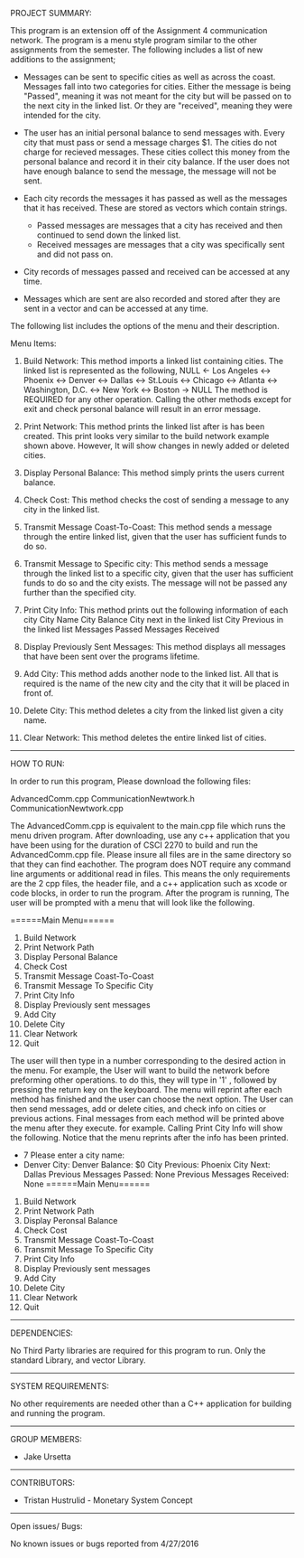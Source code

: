 PROJECT SUMMARY:

This program is an extension off of the Assignment 4 communication network. The program is a menu style program similar to the other assignments from the semester.
The following includes a list of new additions to the assignment;

* Messages can be sent to specific cities as well as across the coast. Messages fall into two categories for cities. Either the message is being "Passed", meaning it was not meant for the city but will be passed on to the next city in the linked list. Or they are "received", meaning they were intended for the city.

* The user has an initial personal balance to send messages with. Every city that must pass or send a message charges $1. The cities do not charge for recieved messages. These cities collect this money from the personal balance and record it in their city balance. If the user does not have enough balance to send the message, the message will not be sent.

* Each city records the messages it has passed as well as the messages that it has received. These are stored as vectors which contain strings.
	- Passed messages are messages that a city has received and then continued to send down the linked list.
	- Received messages are messages that a city was specifically sent and did not pass on.

* City records of messages passed and received can be accessed at any time.

* Messages which are sent are also recorded and stored after they are sent in a vector and can be accessed at any time.


The following list includes the options of the menu and their description.

Menu Items:

1.	Build Network: This method imports a linked list containing cities. The linked list is represented as the following,
		NULL <- Los Angeles <-> Phoenix <-> Denver <-> Dallas <-> St.Louis <-> Chicago <-> Atlanta <-> Washington, D.C. <-> New York <-> Boston -> NULL
	The method is REQUIRED for any other operation. Calling the other methods except for exit and check personal balance will result in an error message.

2.	Print Network: This method prints the linked list after is has been created. This print looks very similar to the build network example shown above. However, It will show changes in newly added or deleted cities.

3.	Display Personal Balance: This method simply prints the users current balance.

4.	Check Cost: This method checks the cost of sending a message to any city in the linked list.

5.	Transmit Message Coast-To-Coast: This method sends a message through the entire linked list, given that the user has sufficient funds to do so.

6.	Transmit Message to Specific city: This method sends a message through the linked list to a specific city, given that the user has sufficient funds to do so and the city exists. The message will not be passed any further than the specified city.

7.	Print City Info: This method prints out the following information of each city
	City Name
	City Balance
	City next in the linked list
	City Previous in the linked list
	Messages Passed
	Messages Received

8.	Display Previously Sent Messages: This method displays all messages that have been sent over the programs lifetime.

9.	Add City: This method adds another node to the linked list. All that is required is the name of the new city and the city that it will be placed in front of.

10.	Delete City: This method deletes a city from the linked list given a city name.

11.	Clear Network: This method deletes the entire linked list of cities.

-------------------------------------------------------------------------------------------------------------------------------------
HOW TO RUN:

In order to run this program, Please download the following files:

AdvancedComm.cpp
CommunicationNewtwork.h
CommunicationNewtwork.cpp

The AdvancedComm.cpp is equivalent to the main.cpp file which runs the menu driven program. After downloading, use any c++ application that you have been using for the duration of CSCI 2270 to build and run the AdvancedComm.cpp file. Please insure all files are in the same directory so that they can find eachother. The program does NOT require any command line arguments or additional read in files. This means the only requirements are the 2 cpp files, the header file, and a c++ application such as xcode or code blocks, in order to run the program. After the program is running, The user will be prompted with a menu that will look like the following.

======Main Menu======
1.  Build Network
2.  Print Network Path
3.  Display Personal Balance
4.  Check Cost
5.  Transmit Message Coast-To-Coast
6.  Transmit Message To Specific City
7.  Print City Info
8.  Display Previously sent messages
9.  Add City
10. Delete City
11. Clear Network
12. Quit

The user will then type in a number corresponding to the desired action in the menu. For example, the User will want to build the network before preforming other operations. to do this, they will type in '1' , followed by pressing the return key on the keyboard. The menu will reprint after each method has finished and the user can choose the next option. The User can then send messages, add or delete cities, and check info on cities or previous actions. Final messages from each method will be printed above the menu after they execute. for example. Calling Print City Info will show the following. Notice that the menu reprints after the info has been printed.

- 7
Please enter a city name: 
- Denver
City: Denver
Balance: $0
City Previous: Phoenix
City Next:  Dallas
Previous Messages Passed: None
Previous Messages Received: None
======Main Menu======
1.  Build Network
2.  Print Network Path
3.  Display Peronsal Balance
4.  Check Cost
5.  Transmit Message Coast-To-Coast
6.  Transmit Message To Specific City
7.  Print City Info
8.  Display Previously sent messages
9.  Add City
10. Delete City
11. Clear Network
12. Quit

-------------------------------------------------------------------------------------------------------------------------------------
DEPENDENCIES:

No Third Party libraries are required for this program to run. Only the standard Library, and vector Library.

-------------------------------------------------------------------------------------------------------------------------------------
SYSTEM REQUIREMENTS:

No other requirements are needed other than a C++ application for building and running the program.

-------------------------------------------------------------------------------------------------------------------------------------
GROUP MEMBERS:
* Jake Ursetta

-------------------------------------------------------------------------------------------------------------------------------------
CONTRIBUTORS:
* Tristan Hustrulid - Monetary System Concept

-------------------------------------------------------------------------------------------------------------------------------------
Open issues/ Bugs:

No known issues or bugs reported from 4/27/2016
